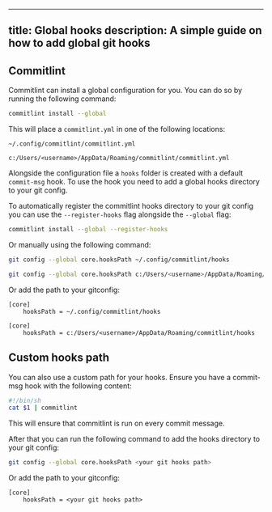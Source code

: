 
---
title: Global hooks
description: A simple guide on how to add global git hooks
---

## Commitlint

Commitlint can install a global configuration for you.
You can do so by running the following command:

```bash
commitlint install --global
```

This will place a `commitlint.yml` in one of the following locations:

```text title="Unix systems"
~/.config/commitlint/commitlint.yml
```
```text title="Windows systems"
c:/Users/<username>/AppData/Roaming/commitlint/commitlint.yml
```

Alongside the configuration file a `hooks` folder is created with a default `commit-msg` hook.
To use the hook you need to add a global hooks directory to your git config.

To automatically register the commitlint hooks directory to your git config you can use the `--register-hooks` flag alongside the `--global` flag:

```bash
commitlint install --global --register-hooks
```


Or manually using the following command:
```bash title="Unix systems"
git config --global core.hooksPath ~/.config/commitlint/hooks
```
```bash title="Windows systems"
git config --global core.hooksPath c:/Users/<username>/AppData/Roaming/commitlint/hooks
```

Or add the path to your gitconfig:

```text title="Unix systems gitconfig"
[core]
	hooksPath = ~/.config/commitlint/hooks
```
```text title="Windows systems gitconfig"
[core]
	hooksPath = c:/Users/<username>/AppData/Roaming/commitlint/hooks 
```

## Custom hooks path

You can also use a custom path for your hooks.
Ensure you have a commit-msg hook with the following content:

```bash title="commit-msg"
#!/bin/sh
cat $1 | commitlint
```

This will ensure that commitlint is run on every commit message.

After that you can run the following command to add the hooks directory to your git config:

```bash
git config --global core.hooksPath <your git hooks path>
```

Or add the path to your gitconfig:

```text title="gitconfig"
[core]
	hooksPath = <your git hooks path>
```
